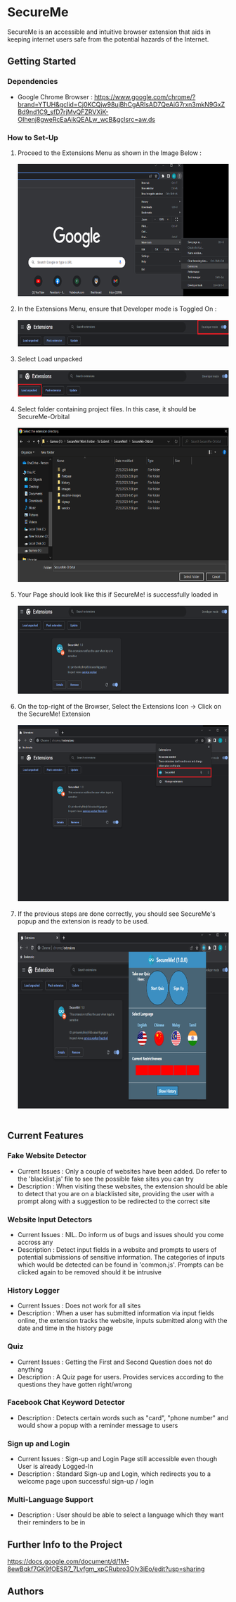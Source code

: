 # SecureMe

SecureMe is an accessible and intuitive browser extension that aids in keeping internet users safe from the potential hazards of the Internet.

## Getting Started

### Dependencies

* Google Chrome Browser : https://www.google.com/chrome/?brand=YTUH&gclid=Cj0KCQjw98ujBhCgARIsAD7QeAiG7rxn3mkN9GxZBd9nd1C9_sfD7rjMvQFZRVXiK-OIhenj8gweRcEaAikQEALw_wcB&gclsrc=aw.ds

### How to Set-Up

1. Proceed to the Extensions Menu as shown in the Image Below : <br><br>
<img src="./res/readme-images/setup-1.jpg" width="600" height="300"><br><br>
2. In the Extensions Menu, ensure that Developer mode is Toggled On : <br><br>
<img src="./res/readme-images/setup-2.png" width="600" height="60"><br><br>
3. Select Load unpacked<br><br>
<img src="./res/readme-images/setup-3.png" width="600" height="60"><br><br>
4. Select folder containing project files. In this case, it should be SecureMe-Orbital<br><br>
<img src="./res/readme-images/setup-4.PNG" width="600" height="350"><br><br>
5. Your Page should look like this if SecureMe! is successfully loaded in<br><br>
<img src="./res/readme-images/setup-5.PNG" width="600" height="200"><br><br>
6. On the top-right of the Browser, Select the Extensions Icon -> Click on the SecureMe! Extension<br><br>
<img src="./res/readme-images/setup-6.png" width="600" height="400"><br><br>
7. If the previous steps are done correctly, you should see SecureMe's popup and the extension is ready to be used.<br><br>
<img src="./res/readme-images/setup-7.PNG" width="650" height="400"><br><br>

## Current Features 

### Fake Website Detector
* Current Issues : Only a couple of websites have been added. Do refer to the 'blacklist.js' file to see the possible fake sites you can try
* Description : When visiting these websites, the extension should be able to detect that you are on a blacklisted site, providing the user with a prompt along with a suggestion to be redirected to the correct site

### Website Input Detectors
* Current Issues : NIL. Do inform us of bugs and issues should you come accross any
* Description : Detect input fields in a website and prompts to users of potential submissions of sensitive information. The categories of inputs which would be detected can be found in 'common.js'. Prompts can be clicked again to be removed should it be intrusive

### History Logger
* Current Issues : Does not work for all sites
* Description : When a user has submitted information via input fields online, the extension tracks the website, inputs submitted along with the date and time in the history page

### Quiz
* Current Issues : Getting the First and Second Question does not do anything
* Description : A Quiz page for users. Provides services according to the questions they have gotten right/wrong

### Facebook Chat Keyword Detector
* Description : Detects certain words such as "card", "phone number" and would show a popup with a reminder message to users

### Sign up and Login
* Current Issues : Sign-up and Login Page still accessible even though User is already Logged-In 
* Description : Standard Sign-up and Login, which redirects you to a welcome page upon successful sign-up / login 

### Multi-Language Support
* Description : User should be able to select a language which they want their reminders to be in

### 

## Further Info to the Project

https://docs.google.com/document/d/1M-8ewBqkf7GK9fOESR7_7Lvfgm_xpCRubro3Olv3iEo/edit?usp=sharing

## Authors